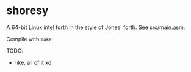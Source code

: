 # shoresy

A 64-bit Linux intel forth in the style of Jones' forth. See src/main.asm.

Compile with `make`.

TODO:
- like, all of it xd

